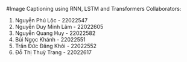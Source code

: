 #Image Captioning using RNN, LSTM and Transformers
Collaborators:
1. Nguyễn Phú Lộc - 22022547
2. Nguyễn Duy Minh Lâm - 22022605
3. Nguyễn Quang Huy - 22022582
4. Bùi Ngọc Khánh - 22022551
5. Trần Đức Đăng Khôi - 22022552
6. Đỗ Thị Thuỳ Trang - 22022617